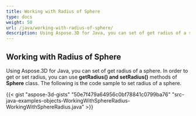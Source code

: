 ```yaml
---
title: Working with Radius of Sphere
type: docs
weight: 50
url: /java/working-with-radius-of-sphere/
description: Using Aspose.3D for Java, you can set of get radius of a sphere.
---
```


## **Working with Radius of Sphere**
Using Aspose.3D for Java, you can set of get radius of a sphere. In order to get or set radius, you can use **getRadius() and setRadius()** methods of **Sphere** class. The following is the code sample to set radius of a sphere.  

{{< gist "aspose-3d-gists" "50e7f479a64956c0bf78841c0799ba76" "src-java-examples-objects-WorkingWithSphereRadius-WorkingWithSphereRadius.java" >}}

